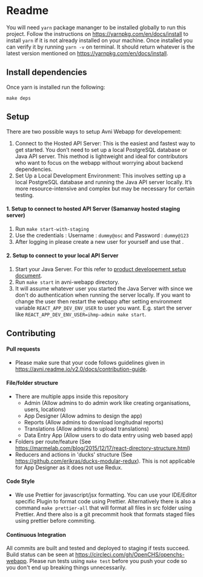 # Readme

You will need `yarn` package mananger to be installed globally to run this project. Follow the instructions on https://yarnpkg.com/en/docs/install to install `yarn` if it is not already installed on your machine.
Once installed you can verify it by running `yarn -v` on terminal. It should return whatever is the latest version mentioned on https://yarnpkg.com/en/docs/install.

## Install dependencies

Once yarn is installed run the following:

```
make deps
```

## Setup

There are two possible ways to setup Avni Webapp for developement:

1. Connect to the Hosted API Server: This is the easiest and fastest way to get started. You don’t need to set up a local PostgreSQL database or Java API server. This method is lightweight and ideal for contributors who want to focus on the webapp without worrying about backend dependencies.
2. Set Up a Local Development Environment: This involves setting up a local PostgreSQL database and running the Java API server locally. It’s more resource-intensive and complex but may be necessary for certain testing.

#### 1. Setup to connect to hosted API Server (Samanvay hosted staging server)

1. Run `make start-with-staging`
2. Use the credentials : Username : `dummy@osc` and Password : `dummy@123`
3. After logging in please create a new user for yourself and use that .

#### 2. Setup to connect to your local API Server

1. Start your Java Server. For this refer to [product developement setup document](https://avni.readme.io/docs/developer-environment-setup-ubuntu#server-side-components).
2. Run `make start` in avni-webapp directory.
3. It will assume whatever user you started the Java Server with since we don't do authentication when running the server locally. If you want to change the user then restart the webapp after setting environment variable `REACT_APP_DEV_ENV_USER` to user you want. E.g. start the server like `REACT_APP_DEV_ENV_USER=ihmp-admin make start`.

## Contributing

#### Pull requests

- Please make sure that your code follows guidelines given in https://avni.readme.io/v2.0/docs/contribution-guide.

#### File/folder structure

- There are multiple apps inside this repository
  - Admin (Allow admins to do admin work like creating organisations, users, locations)
  - App Designer (Allow admins to design the app)
  - Reports (Allow admins to download longitudnal reports)
  - Translations (Allow admins to upload translations)
  - Data Entry App (Allow users to do data entry using web based app)
- Folders per route/feature
  (See https://marmelab.com/blog/2015/12/17/react-directory-structure.html)
- Reducers and actions in 'ducks' structure (See https://github.com/erikras/ducks-modular-redux). This is not applicable for App Designer as it does not use Redux.

#### Code Style

- We use Prettier for javascript/jsx formatting. You can use your IDE/Editor specific Plugin to format code using Prettier. Alternatively there is also a command `make prettier-all` that will format all files in src folder using Prettier. And there also is a git precommit hook that formats staged files using prettier before commiting.

#### Continuous Integration

All commits are built and tested and deployed to staging if tests succeed. Build status can be seen at https://circleci.com/gh/OpenCHS/openchs-webapp. Please run tests using `make test` before you push your code so you don't end up breaking things unnecessarily.
